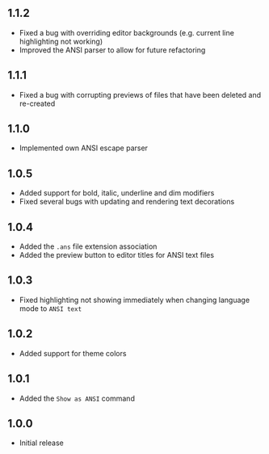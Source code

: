 ## 1.1.2

- Fixed a bug with overriding editor backgrounds (e.g. current line highlighting not working)
- Improved the ANSI parser to allow for future refactoring

## 1.1.1

- Fixed a bug with corrupting previews of files that have been deleted and re-created

## 1.1.0

- Implemented own ANSI escape parser

## 1.0.5

- Added support for bold, italic, underline and dim modifiers
- Fixed several bugs with updating and rendering text decorations

## 1.0.4

- Added the `.ans` file extension association
- Added the preview button to editor titles for ANSI text files

## 1.0.3

- Fixed highlighting not showing immediately when changing language mode to `ANSI text`

## 1.0.2

- Added support for theme colors

## 1.0.1

- Added the `Show as ANSI` command

## 1.0.0

- Initial release
